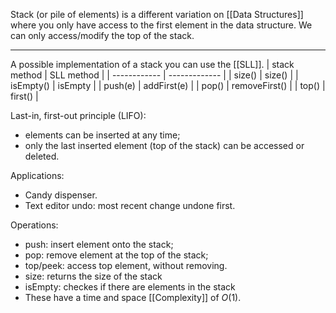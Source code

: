 Stack (or pile of elements) is a different variation on [[Data Structures]] where you only have access to the first element in the data structure.
We can only access/modify the top of the stack.
___


A possible implementation of a stack you can use the [[SLL]]. 
| stack method | SLL method    |
| ------------ | ------------- |
| size()       | size()        |
| isEmpty()    | isEmpty       |
| push(e)      | addFirst(e)   |
| pop()        | removeFirst() |
| top()        | first()              |

Last-in, first-out principle (LIFO):
- elements can be inserted at any time;
- only the last inserted element (top of the stack) can be accessed or deleted.

Applications:
- Candy dispenser.
- Text editor undo: most recent change undone first.

Operations:
- push: insert element onto the stack;
- pop: remove element at the top of the stack;
- top/peek: access top element, without removing.
- size: returns the size of the stack
- isEmpty: checkes if there are elements in the stack
- These have a time and space [[Complexity]] of $O(1)$. 